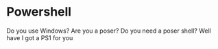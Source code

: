 # Powershell

Do you use Windows?
Are you a poser?
Do you need a poser shell?
Well have I got a PS1 for you
